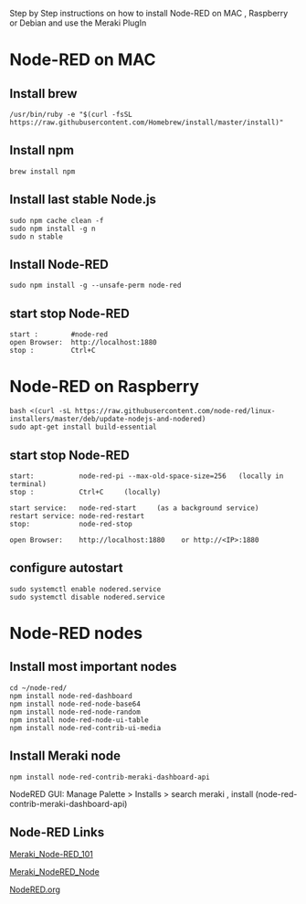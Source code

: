 Step by Step instructions on how to install Node-RED on MAC , Raspberry or Debian
and use the Meraki PlugIn

# Node-RED on MAC

## Install brew
    /usr/bin/ruby -e "$(curl -fsSL https://raw.githubusercontent.com/Homebrew/install/master/install)"

## Install npm
    brew install npm

## Install last stable Node.js
    sudo npm cache clean -f
    sudo npm install -g n
    sudo n stable


## Install Node-RED
    sudo npm install -g --unsafe-perm node-red


## start stop Node-RED
    start :        #node-red
    open Browser:  http://localhost:1880
    stop :         Ctrl+C 



# Node-RED on Raspberry
    bash <(curl -sL https://raw.githubusercontent.com/node-red/linux-installers/master/deb/update-nodejs-and-nodered)
    sudo apt-get install build-essential
    
## start stop Node-RED
    start:           node-red-pi --max-old-space-size=256   (locally in terminal)
    stop :           Ctrl+C     (locally)
    
    start service:   node-red-start     (as a background service)
    restart service: node-red-restart 
    stop:            node-red-stop
    
    open Browser:    http://localhost:1880    or http://<IP>:1880
    
## configure autostart
    sudo systemctl enable nodered.service
    sudo systemctl disable nodered.service
    


# Node-RED nodes

## Install most important nodes
    cd ~/node-red/
    npm install node-red-dashboard
    npm install node-red-node-base64
    npm install node-red-node-random
    npm install node-red-node-ui-table
    npm install node-red-contrib-ui-media

## Install Meraki node

    npm install node-red-contrib-meraki-dashboard-api

NodeRED GUI:
  Manage Palette > Installs > search meraki , install
  (node-red-contrib-meraki-dashboard-api)


## Node-RED Links
[Meraki_Node-RED_101]

[Meraki_NodeRED_Node]

[NodeRED.org]




[Meraki_Node-RED_101]: <https://developer.cisco.com/docs/meraki-dashboard-api-node-red-node/>
[Meraki_NodeRED_Node]: <https://github.com/dexterlabora/node-red-contrib-meraki-dashboard-api>
[NodeRED.org]: <https://nodered.org/docs/getting-started/raspberrypi>

